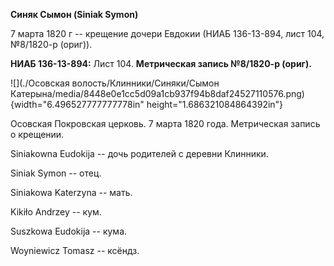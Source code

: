 **Синяк Сымон (Siniak Symon)**

7 марта 1820 г -- крещение дочери Евдокии (НИАБ 136-13-894, лист 104,
№8/1820-р (ориг)).

**НИАБ 136-13-894:** Лист 104. **Метрическая запись №8/1820-р (ориг).**

![](./Осовская волость/Клинники/Синяки/Сымон Катерына/media/8448e0e1cc5d09a1cb937f94b8daf24527110576.png){width="6.496527777777778in"
height="1.686321084864392in"}

Осовская Покровская церковь. 7 марта 1820 года. Метрическая запись о
крещении.

Siniakowna Eudokija -- дочь родителей с деревни Клинники.

Siniak Symon -- отец.

Siniakowa Katerzyna -- мать.

Kikiło Andrzey -- кум.

Suszkowa Eudokija -- кума.

Woyniewicz Tomasz -- ксёндз.
